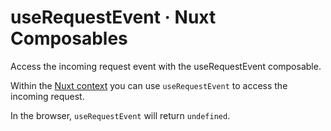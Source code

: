 # useRequestEvent · Nuxt Composables

Access the incoming request event with the useRequestEvent composable.

Within the [Nuxt context](about:/docs/guide/going-further/nuxt-app#the-nuxt-context) you can use `useRequestEvent` to access the incoming request.

In the browser, `useRequestEvent` will return `undefined`.
